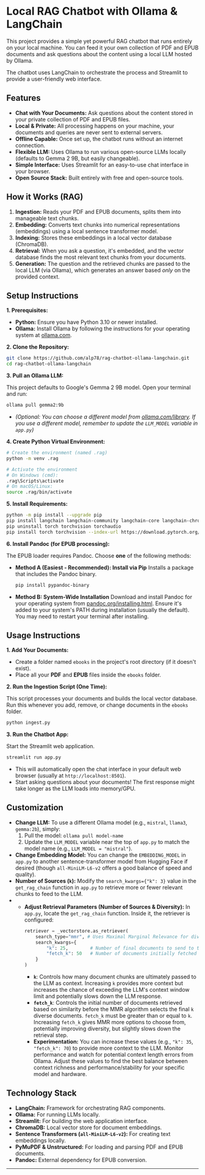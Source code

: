 # Local RAG Chatbot with Ollama & LangChain

This project provides a simple yet powerful RAG chatbot that runs entirely on your local machine. You can feed it your own collection of PDF and EPUB documents and ask questions about the content using a local LLM hosted by Ollama.

The chatbot uses LangChain to orchestrate the process and Streamlit to provide a user-friendly web interface.

## Features

* **Chat with Your Documents:** Ask questions about the content stored in your private collection of PDF and EPUB files.
* **Local & Private:** All processing happens on your machine, your documents and queries are never sent to external servers.
* **Offline Capable:** Once set up, the chatbot runs without an internet connection.
* **Flexible LLM:** Uses Ollama to run various open-source LLMs locally (defaults to Gemma 2 9B, but easily changeable).
* **Simple Interface:** Uses Streamlit for an easy-to-use chat interface in your browser.
* **Open Source Stack:** Built entirely with free and open-source tools.

## How it Works (RAG)

1.  **Ingestion:** Reads your PDF and EPUB documents, splits them into manageable text chunks.
2.  **Embedding:** Converts text chunks into numerical representations (embeddings) using a local sentence transformer model.
3.  **Indexing:** Stores these embeddings in a local vector database (ChromaDB).
4.  **Retrieval:** When you ask a question, it's embedded, and the vector database finds the most relevant text chunks from your documents.
5.  **Generation:** The question and the retrieved chunks are passed to the local LLM (via Ollama), which generates an answer based *only* on the provided context.

## Setup Instructions

**1. Prerequisites:**

* **Python:** Ensure you have Python 3.10 or newer installed.
* **Ollama:** Install Ollama by following the instructions for your operating system at [ollama.com](https://ollama.com/).

**2. Clone the Repository:**

```bash
git clone https://github.com/alp78/rag-chatbot-ollama-langchain.git
cd rag-chatbot-ollama-langchain
```

**3. Pull an Ollama LLM:**

This project defaults to Google's Gemma 2 9B model. Open your terminal and run:

```bash
ollama pull gemma2:9b
```

* *(Optional: You can choose a different model from [ollama.com/library](https://ollama.com/library). If you use a different model, remember to update the `LLM_MODEL` variable in `app.py`)*

**4. Create Python Virtual Environment:**

```bash
# Create the environment (named .rag)
python -m venv .rag

# Activate the environment
# On Windows (cmd):
.rag\Scripts\activate
# On macOS/Linux:
source .rag/bin/activate
```

**5. Install Requirements:**

```bash
python -m pip install --upgrade pip
pip install langchain langchain-community langchain-core langchain-chroma langchain-ollama langchain-huggingface pymupdf "unstructured[epub]" pypandoc sentence-transformers streamlit
pip uninstall torch torchvision torchaudio
pip install torch torchvision --index-url https://download.pytorch.org/whl/cu126
```

**6. Install Pandoc (for EPUB processing):**

The EPUB loader requires Pandoc. Choose **one** of the following methods:

* **Method A (Easiest - Recommended): Install via Pip**
    Installs a package that includes the Pandoc binary.
    ```bash
    pip install pypandoc-binary
    ```
* **Method B: System-Wide Installation**
    Download and install Pandoc for your operating system from [pandoc.org/installing.html](https://pandoc.org/installing.html). Ensure it's added to your system's PATH during installation (usually the default). You may need to restart your terminal after installing.

## Usage Instructions

**1. Add Your Documents:**

* Create a folder named `ebooks` in the project's root directory (if it doesn't exist).
* Place all your **PDF** and **EPUB** files inside the `ebooks` folder.

**2. Run the Ingestion Script (One Time):**

This script processes your documents and builds the local vector database. Run this whenever you add, remove, or change documents in the `ebooks` folder.

```bash
python ingest.py
```

**3. Run the Chatbot App:**

Start the Streamlit web application.

```bash
streamlit run app.py
```

* This will automatically open the chat interface in your default web browser (usually at `http://localhost:8501`).
* Start asking questions about your documents! The first response might take longer as the LLM loads into memory/GPU.

## Customization

* **Change LLM:** To use a different Ollama model (e.g., `mistral`, `llama3`, `gemma:2b`), simply:
    1.  Pull the model: `ollama pull model-name`
    2.  Update the `LLM_MODEL` variable near the top of `app.py` to match the model name (e.g., `LLM_MODEL = "mistral"`).
* **Change Embedding Model:** You can change the `EMBEDDING_MODEL` in `app.py` to another sentence-transformer model from Hugging Face if desired (though `all-MiniLM-L6-v2` offers a good balance of speed and quality).
* **Number of Sources (`k`):** Modify the `search_kwargs={"k": 3}` value in the `get_rag_chain` function in `app.py` to retrieve more or fewer relevant chunks to feed to the LLM.
* * **Adjust Retrieval Parameters (Number of Sources & Diversity):** In `app.py`, locate the `get_rag_chain` function. Inside it, the retriever is configured:
    ```python
    retriever = _vectorstore.as_retriever(
        search_type="mmr", # Uses Maximal Marginal Relevance for diverse results
        search_kwargs={
            "k": 25,        # Number of final documents to send to the LLM
            "fetch_k": 50   # Number of documents initially fetched for MMR to select from
        }
    )
    ```
    * **`k`**: Controls how many document chunks are ultimately passed to the LLM as context. Increasing `k` provides more context but increases the chance of exceeding the LLM's context window limit and potentially slows down the LLM response.
    * **`fetch_k`**: Controls the initial number of documents retrieved based on similarity before the MMR algorithm selects the final `k` diverse documents. `fetch_k` must be greater than or equal to `k`. Increasing `fetch_k` gives MMR more options to choose from, potentially improving diversity, but slightly slows down the retrieval step.
    * **Experimentation:** You can increase these values (e.g., `"k": 35`, `"fetch_k": 70`) to provide more context to the LLM. Monitor performance and watch for potential context length errors from Ollama. Adjust these values to find the best balance between context richness and performance/stability for your specific model and hardware.


## Technology Stack

* **LangChain:** Framework for orchestrating RAG components.
* **Ollama:** For running LLMs locally.
* **Streamlit:** For building the web application interface.
* **ChromaDB:** Local vector store for document embeddings.
* **Sentence Transformers (`all-MiniLM-L6-v2`):** For creating text embeddings locally.
* **PyMuPDF & Unstructured:** For loading and parsing PDF and EPUB documents.
* **Pandoc:** External dependency for EPUB conversion.

---
